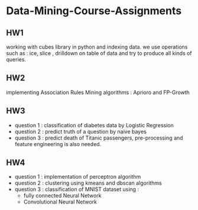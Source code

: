 # Data-Mining-Course-Assignments  
  
  ## HW1  
  working with cubes library in python and indexing data. we use operations such as : ice, slice , drilldown on table of data and try to produce all kinds of queries.

 ## HW2  
  implementing Association Rules Mining algorithms : Aprioro and FP-Growth
  
 ## HW3  
 * question 1 : classification of diabetes data by Logistic Regression
 * question 2 : predict truth of a question by naive bayes 
 * question 3 : predict death of Titanic passengers, pre-processing and feature engineering is also needed.

 ## HW4  
 * question 1 : implementation of perceptron algorithm
 * question 2 : clustering using kmeans and dbscan algorithms
 * question 3 : classification of MNIST dataset using :
   *  fully connected Neural Network
   *  Convolutional Neural Network
